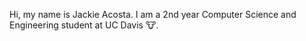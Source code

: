 Hi, my name is Jackie Acosta. I am a 2nd year Computer Science and Engineering student at UC Davis 🐮.
